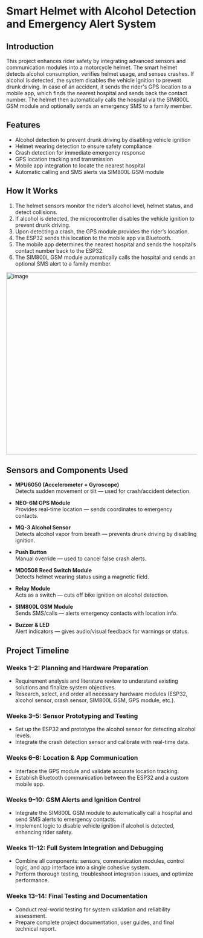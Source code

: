 # Smart Helmet with Alcohol Detection and Emergency Alert System

## Introduction
This project enhances rider safety by integrating advanced sensors and communication modules into a motorcycle helmet. The smart helmet detects alcohol consumption, verifies helmet usage, and senses crashes. If alcohol is detected, the system disables the vehicle ignition to prevent drunk driving. In case of an accident, it sends the rider's GPS location to a mobile app, which finds the nearest hospital and sends back the contact number. The helmet then automatically calls the hospital via the SIM800L GSM module and optionally sends an emergency SMS to a family member.

## Features
- Alcohol detection to prevent drunk driving by disabling vehicle ignition
- Helmet wearing detection to ensure safety compliance
- Crash detection for immediate emergency response
- GPS location tracking and transmission
- Mobile app integration to locate the nearest hospital
- Automatic calling and SMS alerts via SIM800L GSM module

## How It Works
1. The helmet sensors monitor the rider’s alcohol level, helmet status, and detect collisions.
2. If alcohol is detected, the microcontroller disables the vehicle ignition to prevent drunk driving.
3. Upon detecting a crash, the GPS module provides the rider’s location.
4. The ESP32 sends this location to the mobile app via Bluetooth.
5. The mobile app determines the nearest hospital and sends the hospital’s contact number back to the ESP32.
6. The SIM800L GSM module automatically calls the hospital and sends an optional SMS alert to a family member.

<img width="786" height="481" alt="image" src="https://github.com/user-attachments/assets/da8dd578-e496-413a-bc48-f558e2552df1" />

## Sensors and Components Used

- **MPU6050 (Accelerometer + Gyroscope)**  
  Detects sudden movement or tilt — used for crash/accident detection.

- **NEO-6M GPS Module**  
  Provides real-time location — sends coordinates to emergency contacts.

- **MQ-3 Alcohol Sensor**  
  Detects alcohol vapor from breath — prevents drunk driving by disabling ignition.

- **Push Button**  
  Manual override — used to cancel false crash alerts.

- **MD0508 Reed Switch Module**  
  Detects helmet wearing status using a magnetic field.

- **Relay Module**  
  Acts as a switch — cuts off bike ignition on alcohol detection.

- **SIM800L GSM Module**  
  Sends SMS/calls — alerts emergency contacts with location info.

- **Buzzer & LED**  
  Alert indicators — gives audio/visual feedback for warnings or status.


## Project Timeline

### Weeks 1–2: Planning and Hardware Preparation
- Requirement analysis and literature review to understand existing solutions and finalize system objectives.  
- Research, select, and order all necessary hardware modules (ESP32, alcohol sensor, crash sensor, SIM800L GSM, GPS module, etc.).

### Weeks 3–5: Sensor Prototyping and Testing
- Set up the ESP32 and prototype the alcohol sensor for detecting alcohol levels. 
- Integrate the crash detection sensor and calibrate with real-time data.

### Weeks 6–8: Location & App Communication
- Interface the GPS module and validate accurate location tracking.  
- Establish Bluetooth communication between the ESP32 and a custom mobile app.  

### Weeks 9–10: GSM Alerts and Ignition Control
- Integrate the SIM800L GSM module to automatically call a hospital and send SMS alerts to emergency contacts.  
- Implement logic to disable vehicle ignition if alcohol is detected, enhancing rider safety.

### Weeks 11–12: Full System Integration and Debugging
- Combine all components: sensors, communication modules, control logic, and app interface into a single cohesive system.  
- Perform thorough testing, troubleshoot integration issues, and optimize performance.

### Weeks 13–14: Final Testing and Documentation
- Conduct real-world testing for system validation and reliability assessment.  
- Prepare complete project documentation, user guides, and final technical report.
